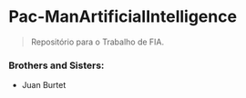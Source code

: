 # Pac-ManArtificialIntelligence

  > Repositório para o Trabalho de FIA.


### Brothers and Sisters:
  - Juan Burtet
